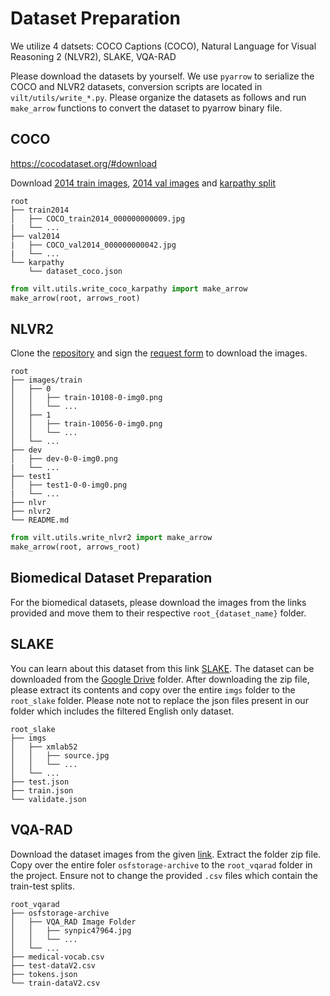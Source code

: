 # Dataset Preparation
We utilize 4 datsets: COCO Captions (COCO), Natural Language for Visual Reasoning 2 (NLVR2), SLAKE, VQA-RAD

Please download the datasets by yourself.
We use `pyarrow` to serialize the COCO and NLVR2 datasets, conversion scripts are located in `vilt/utils/write_*.py`.
Please organize the datasets as follows and run `make_arrow` functions to convert the dataset to pyarrow binary file.

## COCO
https://cocodataset.org/#download

Download [2014 train images](http://images.cocodataset.org/zips/train2014.zip), [2014 val images](http://images.cocodataset.org/zips/val2014.zip) and [karpathy split](https://cs.stanford.edu/people/karpathy/deepimagesent/caption_datasets.zip)

    root
    ├── train2014            
    │   ├── COCO_train2014_000000000009.jpg                
    |   └── ...
    ├── val2014              
    |   ├── COCO_val2014_000000000042.jpg
    |   └── ...          
    └── karpathy
        └── dataset_coco.json

```python
from vilt.utils.write_coco_karpathy import make_arrow
make_arrow(root, arrows_root)
```

## NLVR2
Clone the [repository](https://github.com/lil-lab/nlvr) and sign the [request form](https://goo.gl/forms/yS29stWnFWzrDBFH3) to download the images.

    root
    ├── images/train           
    │   ├── 0                  
    │   │   ├── train-10108-0-img0.png   
    │   │   └── ...
    │   ├── 1                  
    │   │   ├── train-10056-0-img0.png       
    │   │   └── ...
    │   └── ...
    ├── dev       
    │   ├── dev-0-0-img0.png
    |   └── ...
    ├── test1     
    │   ├── test1-0-0-img0.png
    |   └── ...
    ├── nlvr
    ├── nlvr2
    └── README.md

```python
from vilt.utils.write_nlvr2 import make_arrow
make_arrow(root, arrows_root)
```
## Biomedical Dataset Preparation
For the biomedical datasets, please download the images from the links provided and move them to their respective ```root_{dataset_name}``` folder.

## SLAKE
You can learn about this dataset from this link [SLAKE](https://www.med-vqa.com/slake/#gt-Download). The dataset can be downloaded from the [Google Drive](https://drive.google.com/file/d/1EZ0WpO5Z6BJUqC3iPBQJJS1INWSMsh7U/view) folder. 
After downloading the zip file, please extract its contents and copy over the entire ```imgs``` folder to the ```root_slake``` folder. Please note not to replace the json files present in our folder which includes the filtered English only dataset.

    root_slake
    ├── imgs       
    │   ├── xmlab52                 
    │   │   ├── source.jpg   
    │   │   └── ...
    │   └── ...
    ├── test.json       
    ├── train.json     
    └── validate.json

## VQA-RAD
Download the dataset images from the given [link](https://osf.io/89kps/files/osfstorage). Extract the folder zip file. Copy over the entire foler ```osfstorage-archive``` to the ```root_vqarad``` folder in the project. Ensure not to change the provided ```.csv``` files which contain the train-test splits.

    root_vqarad
    ├── osfstorage-archive       
    │   ├── VQA_RAD Image Folder                 
    │   │   ├── synpic47964.jpg   
    │   │   └── ...
    │   └── ...
    ├── medical-vocab.csv       
    ├── test-dataV2.csv
    ├── tokens.json     
    └── train-dataV2.csv